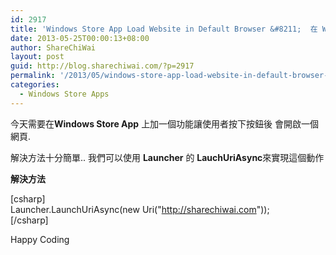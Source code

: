 ```yaml
---
id: 2917
title: 'Windows Store App Load Website in Default Browser &#8211;  在 Windows Store App 上怎樣把網頁在預設的瀏覽器上開啟'
date: 2013-05-25T00:00:13+08:00
author: ShareChiWai
layout: post
guid: http://blog.sharechiwai.com/?p=2917
permalink: '/2013/05/windows-store-app-load-website-in-default-browser-%e5%9c%a8-windows-store-app-%e4%b8%8a%e6%80%8e%e6%a8%a3%e6%8a%8a%e7%b6%b2%e9%a0%81%e5%9c%a8%e9%a0%90%e8%a8%ad%e7%9a%84%e7%80%8f%e8%a6%bd%e5%99%a8/'
categories:
  - Windows Store Apps
---
```

今天需要在**Windows Store App** 上加一個功能讓使用者按下按鈕後 會開啟一個網頁.

解決方法十分簡單.. 我們可以使用 **Launcher** 的 **LauchUriAsync**來實現這個動作

**解決方法**

[csharp]  
Launcher.LaunchUriAsync(new Uri("http://sharechiwai.com"));  
[/csharp]

Happy Coding